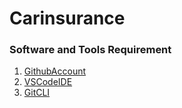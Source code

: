 # Carinsurance

### Software and Tools Requirement

1. [GithubAccount](https://github.com)
2. [VSCodeIDE](https://code.visualstudio.com)
3. [GitCLI](https://git-scm.com/book/en/v2/Getting-Started-The-Command-Line)